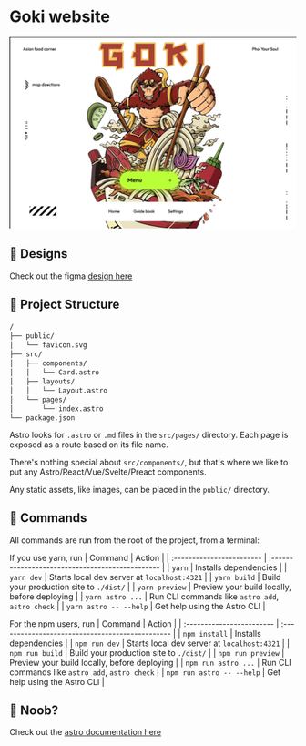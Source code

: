 # Goki website

![goki-website-screenshot](/public/goki-website-screenshot.png?version%3D1722984804526)

## 🎨 Designs

Check out the figma [design here](https://www.figma.com/design/5K1sShH1TgFUI3jPdn4nAE/Goki--minimal-website?node-id=0-1&t=Cqfj3iShJEP1WuGD-0)

## 🚀 Project Structure

```text
/
├── public/
│   └── favicon.svg
├── src/
│   ├── components/
│   │   └── Card.astro
│   ├── layouts/
│   │   └── Layout.astro
│   └── pages/
│       └── index.astro
└── package.json
```

Astro looks for `.astro` or `.md` files in the `src/pages/` directory. Each page is exposed as a route based on its file name.

There's nothing special about `src/components/`, but that's where we like to put any Astro/React/Vue/Svelte/Preact components.

Any static assets, like images, can be placed in the `public/` directory.

## 🧞 Commands

All commands are run from the root of the project, from a terminal:

If you use yarn, run
| Command | Action |
| :------------------------ | :----------------------------------------------- |
| `yarn` | Installs dependencies |
| `yarn dev` | Starts local dev server at `localhost:4321` |
| `yarn build` | Build your production site to `./dist/` |
| `yarn preview` | Preview your build locally, before deploying |
| `yarn astro ...` | Run CLI commands like `astro add`, `astro check` |
| `yarn astro -- --help` | Get help using the Astro CLI |

For the npm users, run
| Command | Action |
| :------------------------ | :----------------------------------------------- |
| `npm install` | Installs dependencies |
| `npm run dev` | Starts local dev server at `localhost:4321` |
| `npm run build` | Build your production site to `./dist/` |
| `npm run preview` | Preview your build locally, before deploying |
| `npm run astro ...` | Run CLI commands like `astro add`, `astro check` |
| `npm run astro -- --help` | Get help using the Astro CLI |

## 👀 Noob?

Check out the [astro documentation here](https://docs.astro.build)
